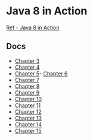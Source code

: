 # Java 8 in Action
 
[Ref - Java 8 in Action]()

## Docs

- [Chapter 3](https://github.com/SKP4/JDD/blob/master/java-8-in-action/1ambda/docs/Chapter3.md)
- [Chapter 4](https://github.com/SKP4/JDD/blob/master/java-8-in-action/1ambda/docs/Chapter4.md)
- [Chapter 5](https://github.com/SKP4/JDD/blob/master/java-8-in-action/1ambda/docs/Chapter5.md)- [Chapter 6]()
- [Chapter 7]()
- [Chapter 8]()
- [Chapter 9]()
- [Chapter 10]()
- [Chapter 11]()
- [Chapter 12]()
- [Chapter 13]()
- [Chapter 14]()
- [Chapter 15]()



